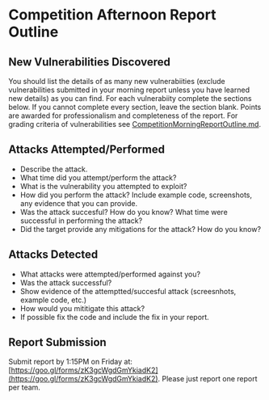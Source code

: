 # Competition Afternoon Report Outline

## New Vulnerabilities Discovered
You should list the details of as many new vulnerabiities (exclude vulnerabilities submitted in your morning report unless you have learned new details) as you can find. For each vulnerabiity complete the sections below. If you cannot complete every section, leave the section blank. Points are awarded for professionalism and completeness of the report. For grading criteria of vulnerabilities see [CompetitionMorningReportOutline.md](https://github.com/benjholla/PACSeminar2018/blob/master/CompetitionMorningReportOutline.md). 

## Attacks Attempted/Performed
- Describe the attack.
- What time did you attempt/perform the attack?
- What is the vulnerability you attempted to exploit?
- How did you perform the attack? Include example code, screenshots, any evidence that you can provide.
- Was the attack succesful? How do you know? What time were successful in performing the attack?
- Did the target provide any mitigations for the attack? How do you know?

## Attacks Detected
- What attacks were attempted/performed against you?
- Was the attack successful?
- Show evidence of the attemptted/succesful attack (screesnhots, example code, etc.)
- How would you mititigate this attack?
- If possible fix the code and include the fix in your report.

## Report Submission
Submit report by 1:15PM on Friday at: [https://goo.gl/forms/zK3gcWgdGmYkiadK2](https://goo.gl/forms/zK3gcWgdGmYkiadK2). Please just report one report per team.
